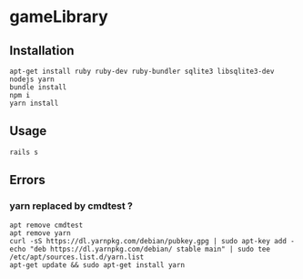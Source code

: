 # gameLibrary

## Installation

```
apt-get install ruby ruby-dev ruby-bundler sqlite3 libsqlite3-dev nodejs yarn 
bundle install
npm i
yarn install
```

## Usage

```
rails s
```

## Errors

### yarn replaced by cmdtest ?

```
apt remove cmdtest
apt remove yarn
curl -sS https://dl.yarnpkg.com/debian/pubkey.gpg | sudo apt-key add -
echo "deb https://dl.yarnpkg.com/debian/ stable main" | sudo tee /etc/apt/sources.list.d/yarn.list
apt-get update && sudo apt-get install yarn
```
